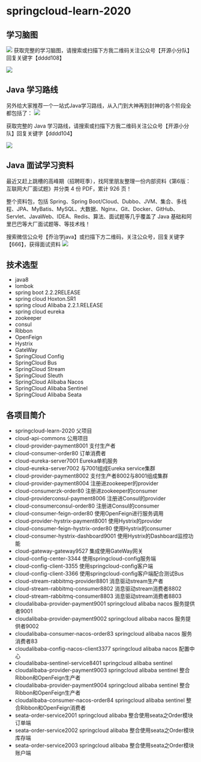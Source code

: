 # springcloud-learn-2020

## 学习脑图
![](https://gitee.com/dmg0020/draw-bed/raw/master/imgs/20220109174309.png)
获取完整的学习脑图，请搜索或扫描下方我二维码关注公众号【开源小分队】回复关键字【dddd108】

![](https://gitee.com/dmg0020/draw-bed/raw/master/imgs/20220109180100.png)

## Java 学习路线
另外给大家推荐一个一站式Java学习路线，从入门到大神再到封神的各个阶段全都包括了：
![](https://gitee.com/dmg0020/draw-bed/raw/master/imgs/20220109180613.png)

获取完整的 Java 学习路线，请搜索或扫描下方我二维码关注公众号【开源小分队】回复关键字【dddd104】

![](https://gitee.com/dmg0020/draw-bed/raw/master/imgs/20220109180100.png)

## Java 面试学习资料
最近又赶上跳槽的高峰期（招聘旺季），找阿里朋友整理一份内部资料《第6版：互联网大厂面试题》并分类 4 份 PDF，累计 926 页！

整个资料包，包括 Spring、Spring Boot/Cloud、Dubbo、JVM、集合、多线程、JPA、MyBatis、MySQL、大数据、Nginx、Git、Docker、GitHub、Servlet、JavaWeb、IDEA、Redis、算法、面试题等几乎覆盖了 Java 基础和阿里巴巴等大厂面试题等、等技术栈！

搜索微信公众号【乔治学java】或扫描下方二维码，关注公众号，回复关键字【666】，获得面试资料
![](https://gitee.com/dmg0020/draw-bed/raw/master/imgs/20220109181242.png)

## 技术选型
- java8
- lombok
- spring boot 2.2.2RELEASE
- spring cloud Hoxton.SR1
- spring cloud Alibaba 2.2.1.RELEASE
- spring cloud eureka
- zookeeper
- consul
- Ribbon
- OpenFeign
- Hystrix
- GateWay
- SpringCloud Config
- SpringCloud Bus
- SpringCloud Stream
- SpringCloud Sleuth
- SpringCloud Alibaba Nacos
- SpringCloud Alibaba Sentinel
- SpringCloud Alibaba Seata


## 各项目简介
- springcloud-learn-2020 父项目
- cloud-api-commons 公用项目
- cloud-provider-payment8001 支付生产者
- cloud-consumer-order80 订单消费者
- cloud-eureka-server7001 Eureka单机服务
- cloud-eureka-server7002 与7001组成Eureka service集群
- cloud-provider-payment8002 支付生产者8002与8001组成集群
- cloud-provider-payment8004 注册进zookeeper的provider
- cloud-consumerzk-order80 注册进zookeeper的consumer
- cloud-providerconsul-payment8006 注册进Consul的provider
- cloud-consumerconsul-order80 注册进Consul的consumer
- cloud-consumer-feign-order80 使用OpenFeign进行服务调用
- cloud-provider-hystrix-payment8001 使用Hystrix的provider
- cloud-consumer-feign-hystrix-order80 使用Hystrix的consumer
- cloud-consumer-hystrix-dashboard9001 使用Hystrix的Dashboard监控功能
- cloud-gateway-gateway9527 集成使用GateWay网关
- cloud-config-center-3344 使用springcloud-config服务端
- cloud-config-client-3355 使用springcloud-config客户端
- cloud-config-client-3366 使用springcloud-config客户端配合测试Bus
- cloud-stream-rabbitmq-provider8801 消息驱动stream生产者
- cloud-stream-rabbitmq-consumer8802 消息驱动stream消费者8802
- cloud-stream-rabbitmq-consumer8803 消息驱动stream消费者8803
- cloudalibaba-provider-payment9001 springcloud alibaba nacos 服务提供者9001
- cloudalibaba-provider-payment9002 springcloud alibaba nacos 服务提供者9002
- cloudalibaba-consumer-nacos-order83 springcloud alibaba nacos 服务消费者83
- cloudalibaba-config-nacos-client3377 springcloud alibaba nacos 配置中心
- cloudalibaba-sentinel-service8401 springcloud alibaba sentinel
- cloudalibaba-provider-payment9003 springcloud alibaba sentinel 整合Ribbon和OpenFeign生产者
- cloudalibaba-provider-payment9004 springcloud alibaba sentinel 整合Ribbon和OpenFeign生产者
- cloudalibaba-consumer-nacos-order84 springcloud alibaba sentinel 整合Ribbon和OpenFeign消费者
- seata-order-service2001 springcloud alibaba 整合使用seata之Order模块订单端
- seata-order-service2002 springcloud alibaba 整合使用seata之Order模块库存端
- seata-order-service2003 springcloud alibaba 整合使用seata之Order模块账户端
